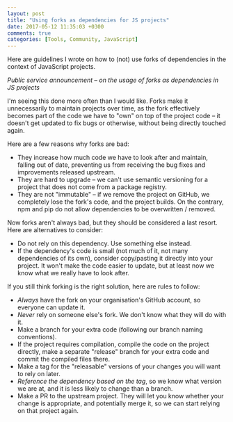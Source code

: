 ```yaml
---
layout: post
title: "Using forks as dependencies for JS projects"
date: 2017-05-12 11:35:03 +0300
comments: true
categories: [Tools, Community, JavaScript]
---
```


Here are guidelines I wrote on how to (not) use forks of dependencies in the context of JavaScript projects.

<!-- more -->

_Public service announcement – on the usage of forks as dependencies in JS projects_

I'm seeing this done more often than I would like. Forks make it unnecessarily to maintain projects over time, as the fork effectively becomes part of the code we have to "own" on top of the project code – it doesn't get updated to fix bugs or otherwise, without being directly touched again.

Here are a few reasons why forks are bad:

- They increase how much code we have to look after and maintain, falling out of date, preventing us from receiving the bug fixes and improvements released upstream.
- They are hard to upgrade – we can't use semantic versioning for a project that does not come from a package registry.
- They are not "immutable" – if we remove the project on GitHub, we completely lose the fork's code, and the project builds. On the contrary, npm and pip do not allow dependencies to be overwritten / removed.

Now forks aren't always bad, but they should be considered a last resort. Here are alternatives to consider:

- Do not rely on this dependency. Use something else instead.
- If the dependency's code is small (not much of it, not many dependencies of its own), consider copy/pasting it directly into your project. It won't make the code easier to update, but at least now we know what we really have to look after.

If you still think forking is the right solution, here are rules to follow:

- _Always_ have the fork on your organisation's GitHub account, so everyone can update it.
- _Never_ rely on someone else's fork. We don't know what they will do with it.
- Make a branch for your extra code (following our branch naming conventions).
- If the project requires compilation, compile the code on the project directly, make a separate "release" branch for your extra code and commit the compiled files there.
- Make a tag for the "releasable" versions of your changes you will want to rely on later.
- _Reference the dependency based on the tag_, so we know what version we are at, and it is less likely to change than a branch.
- Make a PR to the upstream project. They will let you know whether your change is appropriate, and potentially merge it, so we can start relying on that project again.
